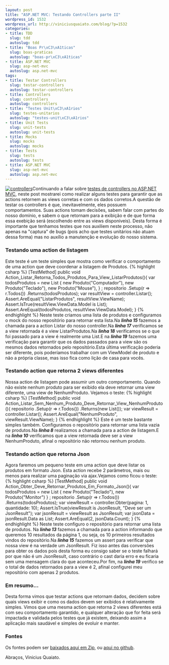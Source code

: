 ```yaml
--- 
layout: post
title: "ASP.NET MVC: Testando Controllers parte II"
wordpress_id: 1532
wordpress_url: http://viniciusquaiato.com/blog/?p=1532
categories: 
- title: TDD
  slug: tdd
  autoslug: tdd
- title: "Boas Pr\xC3\xA1ticas"
  slug: boas-praticas
  autoslug: "boas-pr\xC3\xA1ticas"
- title: ASP.NET MVC
  slug: asp-net-mvc
  autoslug: asp.net-mvc
tags: 
- title: Testar Controllers
  slug: testar-controllers
  autoslug: testar-controllers
- title: Controllers
  slug: controllers
  autoslug: controllers
- title: "Testes Unit\xC3\xA1rios"
  slug: testes-unitarios
  autoslug: "testes-unit\xC3\xA1rios"
- title: Unit Tests
  slug: unit-tests
  autoslug: unit-tests
- title: Mocks
  slug: mocks
  autoslug: mocks
- title: Tests
  slug: tests
  autoslug: tests
- title: ASP.NET MVC
  slug: asp-net-mvc
  autoslug: asp.net-mvc
---
```

[![](http://viniciusquaiato.com/images_posts/controllers-150x150.jpg "controllers")](http://viniciusquaiato.com/images_posts/controllers.jpg)Continuando a falar sobre [testes de controllers no ASP.NET MVC](http://viniciusquaiato.com/blog/asp-net-mvc-testando-controllers-parte-i/), neste post mostrarei como realizar alguns testes para garantir que as actions retornem as views corretas e com os dados corretos.A questão de testar os controllers é que, inevitavelmente, eles possuem comportamentos. Suas actions tomam decisões, sabem falar com partes do nosso domínio, e sabem o que retornam para a exibição e de que forma essa exebição será (escolhendo entre as views disponíveis). Desta forma é importante que tenhamos testes que nos auxiliem neste processo, não apenas na "captura" de bugs (pois acho que testes unitários não atuam dessa forma) mas no auxílio a manutenção e evolução do nosso sistema.

### Testando uma action de listagem
Este teste é um teste simples que mostra como verificar o comportamento de uma action que deve coordenar a listagem de Produtos.
{% highlight csharp %}
[TestMethod]
public void Action_Listar_Retorna_Todos_Produtos_Para_View_ListarProdutos(){
var todosProdutos = new List<produto>                            {                                new Produto("Computador"),                                new Produto("Teclado"),                                new Produto("Mouse"),                            }
;
    repositorio        .Setup(r => r.Todos())        .Returns(todosProdutos);
var resultView = controller.Listar();
    Assert.AreEqual("ListarProdutos", resultView.ViewName);
    Assert.IsTrue(resultView.ViewData.Model is List<produto>);
    Assert.AreEqual(todosProdutos, resultView.ViewData.Model);
    }
</produto></produto>
{% endhighlight %}
Neste teste criamos uma lista de produtos e configuramos o mock do nosso repositório para retornar esta lista.Na **_linha 15_** fazemos a chamada para a action Listar do nosso controller.Na **_linha 17_** verificamos se a view retornada é a view ListarProdutos.Na **_linha 18_** verificamos se o que foi passado para a view é realmente uma List<produto>.E na **_linha 19_** fazemos uma verificação para garantir que os dados passados para a view são os mesmos dados retornados pelo repositório.Esta última verificação poderia ser diferente, pois poderíamos trabalhar com um ViewModel de produto e não a própria classe, mas isso fica como lição de casa para vocês.

### Testando action que retorna 2 views diferentes
Nossa action de listagem pode assumir um outro comportamento. Quando não existe nenhum produto para ser exibido ela deve retornar uma view diferente, uma view de NenhumProduto. Vejamos o teste:
{% highlight csharp %}
[TestMethod]
public void Action_Listar_Sem_Nenhum_Produto_Deve_Retornar_View_NenhumProduto(){    repositorio        .Setup(r => r.Todos())        .Returns(new List<produto>());
var viewResult = controller.Listar();
    Assert.AreEqual("NenhumProduto", viewResult.ViewName);
    }
</produto>
{% endhighlight %}
Este é um teste bastante simples também. Configuramos o repositório para retornar uma lista vazia de produtos.Na **_<em>linha 8</em>_** realizamos a chamada para a action de listagem.E na **_linha 10_** verificamos que a view retornada deve ser a view NenhumProduto, afinal o repositório não retornou nenhum produto.

### Testando action que retorna Json
Agora faremos um pequeno teste em uma action que deve listar os produtos em formato Json. Esta action recebe 2 parâmetros, mais ou menos para realizar uma paginação via ajax.Vejamos como ficou o teste:
{% highlight csharp %}
[TestMethod]
public void Action_Obter_Deve_Retornar_Produtos_Em_Formato_Json(){
var todosProdutos = new List<produto>                    {                        new Produto("Teclado"),                        new Produto("Monitor")                    }
;
    repositorio        .Setup(r => r.Todos())        .Returns(todosProdutos);
var viewResult = controller.Obter(pagina: 1, quantidade: 10);
    Assert.IsTrue(viewResult is JsonResult, "Deve ser um JsonResult");
var jsonResult = viewResult as JsonResult;
var jsonData = jsonResult.Data as List<produto>;
    Assert.AreEqual(2, jsonData.Count);
    }
</produto></produto>
{% endhighlight %}
Neste teste configuro o repositório para retornar uma lista de produtos. Na **_linha 13_** fazemos a chamada para a action informando que queremos 10 resultados da página 1, ou seja, os 10 primeiros resultados vindos do repositório.Na **_linha 15_** fazemos um assert para verificar que nossa view é na verdade um JsonResult. Fiz isso antes das conversões para obter os dados pois desta forma eu consigo saber se o teste falhará por que não é um JsonResult, caso contrário o cast daria erro e eu ficaria sem uma mensagem clara do que aconteceu.Por fim, na **_linha 19_** verifico se o total de dados retornados para a view é 2, afinal configurei meu repositório com apenas 2 produtos.

### Em resumo...
Desta forma vimos que testar actions que retornam dados, decidem sobre quais views exibir e como os dados devem ser exibidos é relativamente simples. Vimos que uma mesma action que retorna 2 views diferentes está com seu comportamento garantido, e qualquer alteração que for feita será impactada e validada pelos testes que já existem, deixando assim a aplicação mais saudável e simples de evoluir e manter.

### Fontes
Os fontes podem ser [baixados aqui em Zip](http://viniciusquaiato.com/files/codesamples/TDD/TestesControllerII.zip), ou [aqui no github](http://github.com/vquaiato/Testes-Controllers-ASP.NET-MVC).

Abraços,
Vinicius Quaiato.</produto>
